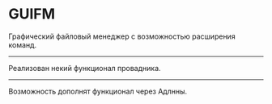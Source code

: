# GUIFM

Графический файловый менеджер с возможностью расширения команд.

---

Реализован некий функционал провадника.

---

Возможность дополнят функционал через Адлнны.
